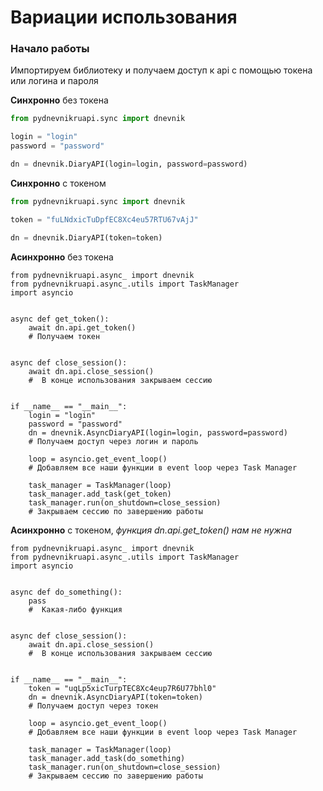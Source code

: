 # Вариации использования

### Начало работы

Импортируем библиотеку и получаем доступ к api с помощью токена или логина и пароля

**Синхронно** без токена
```python
from pydnevnikruapi.sync import dnevnik

login = "login"
password = "password"

dn = dnevnik.DiaryAPI(login=login, password=password)
```

**Синхронно** с токеном
```python
from pydnevnikruapi.sync import dnevnik

token = "fuLNdxicTuDpfEC8Xc4eu57RTU67vAjJ"

dn = dnevnik.DiaryAPI(token=token)
```

**Асинхронно** без токена
```python3
from pydnevnikruapi.async_ import dnevnik
from pydnevnikruapi.async_.utils import TaskManager
import asyncio


async def get_token():
    await dn.api.get_token()
    # Получаем токен


async def close_session():
    await dn.api.close_session()
    #  В конце использования закрываем сессию


if __name__ == "__main__":
    login = "login"
    password = "password"
    dn = dnevnik.AsyncDiaryAPI(login=login, password=password)
    # Получаем доступ через логин и пароль

    loop = asyncio.get_event_loop()
    # Добавляем все наши функции в event loop через Task Manager

    task_manager = TaskManager(loop)
    task_manager.add_task(get_token)
    task_manager.run(on_shutdown=close_session)
    # Закрываем сессию по завершению работы

```

**Асинхронно** с токеном, *функция dn.api.get_token() нам не нужна*
```python3
from pydnevnikruapi.async_ import dnevnik
from pydnevnikruapi.async_.utils import TaskManager
import asyncio


async def do_something():
    pass
    #  Какая-либо функция


async def close_session():
    await dn.api.close_session()
    #  В конце использования закрываем сессию


if __name__ == "__main__":
    token = "uqLp5xicTurpTEC8Xc4eup7R6U77bhl0"
    dn = dnevnik.AsyncDiaryAPI(token=token)
    # Получаем доступ через токен

    loop = asyncio.get_event_loop()
    # Добавляем все наши функции в event loop через Task Manager

    task_manager = TaskManager(loop)
    task_manager.add_task(do_something)
    task_manager.run(on_shutdown=close_session)
    # Закрываем сессию по завершению работы

```